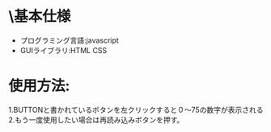 # \基本仕様
-  プログラミング言語:javascript
-  GUIライブラリ:HTML CSS

#  使用方法:
1.BUTTONと書かれているボタンを左クリックすると０～75の数字が表示される
2.もう一度使用したい場合は再読み込みボタンを押す。
